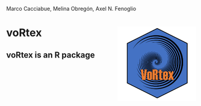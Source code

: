 Marco Cacciabue, Melina Obregón, Axel N. Fenoglio

<!-- README.md is generated from README.Rmd. Please edit that file -->

# **voRtex** <img src='man/Figures/hex.PNG' style="float:right; height:200px;" />

## **voRtex** is an R package
